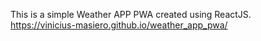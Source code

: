 This is a simple Weather APP PWA created using ReactJS.  
https://vinicius-masiero.github.io/weather_app_pwa/
